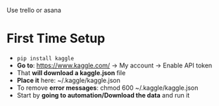 Use trello or asana

First Time Setup
=================

- ```pip install kaggle```
- **Go to**: https://www.kaggle.com/ -> My account -> Enable API token
- That **will download a kaggle.json** file
- **Place it** here: ~/.kaggle/kaggle.json
- To remove **error messages**: chmod 600 ~/.kaggle/kaggle.json
- Start by **going to automation/Download the data** and run it


